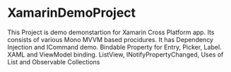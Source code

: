 # XamarinDemoProject
This Project is demo demonstartion for Xamarin Cross Platform app. Its consists of various Mono MVVM based procidures.
It has Dependency Injection and ICommand demo.
Bindable Property for Entry, Picker, Label.
XAML and ViewModel binding.
ListView, INotifyPropertyChanged, Uses of List and Observable Collections
